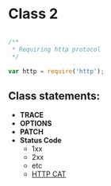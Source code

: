 # Class 2

```js

/**
 * Requiring http protocol 
 */

var http = require('http');
```

## Class statements:

- **TRACE**
- **OPTIONS**
- **PATCH**
- **Status Code**
    - 1xx
    - 2xx
    - etc
    - [HTTP CAT](http.cat)

